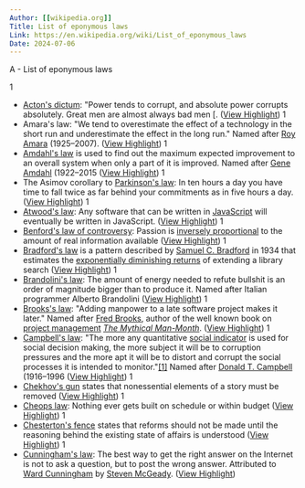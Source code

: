 ```yaml
---
Author: [[wikipedia.org]]
Title: List of eponymous laws
Link: https://en.wikipedia.org/wiki/List_of_eponymous_laws
Date: 2024-07-06
---
```

A - List of eponymous laws

1
- [Acton's dictum](https://en.wikipedia.org/wiki/Acton%27s_dictum): "Power tends to corrupt, and absolute power corrupts absolutely. Great men are almost always bad men [. ([View Highlight](https://read.readwise.io/read/01hmyrajcf11kypqt9n4qqfzj0))
1
- Amara's law: "We tend to overestimate the effect of a technology in the short run and underestimate the effect in the long run." Named after [Roy Amara](https://en.wikipedia.org/wiki/Roy_Amara) (1925–2007). ([View Highlight](https://read.readwise.io/read/01hmyrb8yt1nhh1ncxe2k7ytf5))
1
- [Amdahl's law](https://en.wikipedia.org/wiki/Amdahl%27s_law) is used to find out the maximum expected improvement to an overall system when only a part of it is improved. Named after [Gene Amdahl](https://en.wikipedia.org/wiki/Gene_Amdahl) (1922–2015 ([View Highlight](https://read.readwise.io/read/01hmyrbp0jkd83mwm3kb7vrkb2))
1
- The Asimov corollary to [Parkinson's law](https://en.wikipedia.org/wiki/Parkinson%27s_law): In ten hours a day you have time to fall twice as far behind your commitments as in five hours a day. ([View Highlight](https://read.readwise.io/read/01hmyrdrgh49xs65qf0t7sra16))
1
- [Atwood's law](https://en.wikipedia.org/wiki/Atwood%27s_law): Any software that can be written in [JavaScript](https://en.wikipedia.org/wiki/JavaScript) will eventually be written in JavaScript. ([View Highlight](https://read.readwise.io/read/01hmyre26p40v02gstpz6zfpfz))
1
- [Benford's law of controversy](https://en.wikipedia.org/wiki/Benford%27s_law_of_controversy): Passion is [inversely proportional](https://en.wikipedia.org/wiki/Inversely_proportional) to the amount of real information available ([View Highlight](https://read.readwise.io/read/01hmyrfpdzcdtg1xb4h8t0w6y5))
1
- [Bradford's law](https://en.wikipedia.org/wiki/Bradford%27s_law) is a pattern described by [Samuel C. Bradford](https://en.wikipedia.org/wiki/Samuel_C._Bradford) in 1934 that estimates the [exponentially diminishing returns](https://en.wikipedia.org/wiki/Exponential_decay) of extending a library search ([View Highlight](https://read.readwise.io/read/01hmyrgpn34amg22serxpxmqgn))
1
- [Brandolini's law](https://en.wikipedia.org/wiki/Brandolini%27s_law): The amount of energy needed to refute bullshit is an order of magnitude bigger than to produce it. Named after Italian programmer Alberto Brandolini ([View Highlight](https://read.readwise.io/read/01hmyrgze1ce8ph8h92z4kcz04))
1
- [Brooks's law](https://en.wikipedia.org/wiki/Brooks%27s_law): "Adding manpower to a late software project makes it later." Named after [Fred Brooks](https://en.wikipedia.org/wiki/Fred_Brooks), author of the well known book on [project management](https://en.wikipedia.org/wiki/Project_management) *[The Mythical Man-Month](https://en.wikipedia.org/wiki/The_Mythical_Man-Month)*. ([View Highlight](https://read.readwise.io/read/01hmyrhshpexgm4bt2fztve9x1))
1
- [Campbell's law](https://en.wikipedia.org/wiki/Campbell%27s_law): "The more any quantitative [social indicator](https://en.wikipedia.org/wiki/Social_indicator) is used for social decision making, the more subject it will be to corruption pressures and the more apt it will be to distort and corrupt the social processes it is intended to monitor."[[1]](https://en.wikipedia.org/wiki/List_of_eponymous_laws#cite_note-Campbell-1976-1) Named after [Donald T. Campbell](https://en.wikipedia.org/wiki/Donald_T._Campbell) (1916–1996 ([View Highlight](https://read.readwise.io/read/01hmyrjdwz9116ccdbew688af3))
1
- [Chekhov's gun](https://en.wikipedia.org/wiki/Chekhov%27s_gun) states that nonessential elements of a story must be removed ([View Highlight](https://read.readwise.io/read/01hmyrk72nd5edt6312qkqsk7k))
1
- [Cheops law](https://en.wikipedia.org/wiki/Cheops_law): Nothing ever gets built on schedule or within budget ([View Highlight](https://read.readwise.io/read/01hmyrkhefbkstjp0wf0m6cd7h))
1
- [Chesterton's fence](https://en.wikipedia.org/wiki/Chesterton%27s_fence) states that reforms should not be made until the reasoning behind the existing state of affairs is understood ([View Highlight](https://read.readwise.io/read/01hmyrkkfytck21v13bpk966dv))
1
- [Cunningham's law](https://en.wikipedia.org/wiki/Cunningham%27s_law): The best way to get the right answer on the Internet is not to ask a question, but to post the wrong answer. Attributed to [Ward Cunningham](https://en.wikipedia.org/wiki/Ward_Cunningham) by [Steven McGeady](https://en.wikipedia.org/wiki/Steven_McGeady). ([View Highlight](https://read.readwise.io/read/01hmyrmvpbkwj4dajf56hwb1jn))
